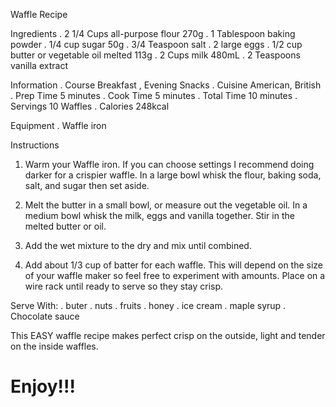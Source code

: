 Waffle Recipe

Ingredients
. 2 1/4 Cups      all-purpose flour                     270g
. 1 Tablespoon    baking powder
. 1/4 cup         sugar                                 50g
. 3/4 Teaspoon    salt
. 2 large         eggs
. 1/2 cup         butter or vegetable oil melted        113g
. 2 Cups          milk                                  480mL
. 2 Teaspoons     vanilla extract


Information
. Course        Breakfast , Evening Snacks
. Cuisine       American, British
. Prep Time     5 minutes
. Cook Time     5 minutes
. Total Time    10 minutes
. Servings      10 Waffles
. Calories      248kcal


Equipment
. Waffle iron

Instructions
1. Warm your Waffle iron. If you can choose settings I recommend doing darker for a crispier waffle.
In a large bowl whisk the flour, baking soda, salt, and sugar then set aside.

2. Melt the butter in a small bowl, or measure out the vegetable oil. In a medium bowl whisk the milk,
eggs and vanilla together. Stir in the melted butter or oil.

3. Add the wet mixture to the dry and mix until combined.

4. Add about 1/3 cup of batter for each waffle. This will depend on the size of your waffle maker 
so feel free to experiment with amounts. Place on a wire rack until ready to serve so they stay crisp.


Serve With:
. buter
. nuts
. fruits
. honey 
. ice cream
. maple syrup
. Chocolate sauce

This EASY waffle recipe makes perfect crisp on the outside, light and tender on the inside waffles.

# Enjoy!!!
